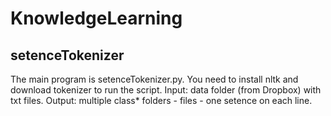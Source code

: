 # KnowledgeLearning


## setenceTokenizer
The main program is setenceTokenizer.py.
You need to install nltk and download tokenizer to run the script.
Input: data folder (from Dropbox) with txt files.
Output: multiple class* folders - files - one setence on each line.
